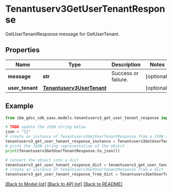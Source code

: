 # Tenantuserv3GetUserTenantResponse

GetUserTenantResponse message for GetUserTenant.

## Properties

Name | Type | Description | Notes
------------ | ------------- | ------------- | -------------
**message** | **str** | Success or failure. | [optional] 
**user_tenant** | [**Tenantuserv3UserTenant**](Tenantuserv3UserTenant.md) |  | [optional] 

## Example

```python
from ibm_gdsc_sdk_saas.models.tenantuserv3_get_user_tenant_response import Tenantuserv3GetUserTenantResponse

# TODO update the JSON string below
json = "{}"
# create an instance of Tenantuserv3GetUserTenantResponse from a JSON string
tenantuserv3_get_user_tenant_response_instance = Tenantuserv3GetUserTenantResponse.from_json(json)
# print the JSON string representation of the object
print(Tenantuserv3GetUserTenantResponse.to_json())

# convert the object into a dict
tenantuserv3_get_user_tenant_response_dict = tenantuserv3_get_user_tenant_response_instance.to_dict()
# create an instance of Tenantuserv3GetUserTenantResponse from a dict
tenantuserv3_get_user_tenant_response_from_dict = Tenantuserv3GetUserTenantResponse.from_dict(tenantuserv3_get_user_tenant_response_dict)
```
[[Back to Model list]](../README.md#documentation-for-models) [[Back to API list]](../README.md#documentation-for-api-endpoints) [[Back to README]](../README.md)


